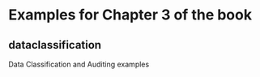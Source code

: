 # Examples for Chapter 3 of the book

## dataclassification

Data Classification and Auditing examples